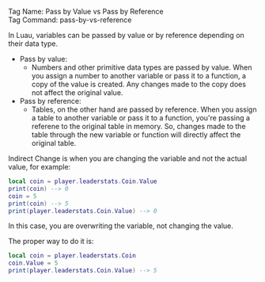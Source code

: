 Tag Name: Pass by Value vs Pass by Reference\
Tag Command: pass-by-vs-reference

In Luau, variables can be passed by value or by reference depending on their data type. 
* Pass by value:
  - Numbers and other primitive data types are passed by value. When you assign a number to another variable or pass it to a function, a copy of the value is created. Any changes made to the copy does not affect the original value.
* Pass by reference:
  - Tables, on the other hand are passed by reference. When you assign a table to another variable or pass it to a function, you're passing a referene to the original table in memory. So, changes made to the table through the new variable or function will directly affect the original table.

Indirect Change is when you are changing the variable and not the actual value, for example:
```lua
local coin = player.leaderstats.Coin.Value
print(coin) --> 0
coin = 5
print(coin) --> 5
print(player.leaderstats.Coin.Value) --> 0
```
In this case, you are overwriting the variable, not changing the value.

The proper way to do it is:
```lua
local coin = player.leaderstats.Coin
coin.Value = 5
print(player.leaderstats.Coin.Value) --> 5
```

